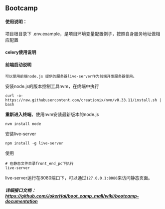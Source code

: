 ## Bootcamp

#### 使用说明：

​项目根目录下 .env.example，是项目环境变量配置例子，按照自身服务地址做相应配置

#### celery使用说明



#### 前端启动说明

    ​可以使用前端node.js 提供的服务器live-server作为前端开发服务器使用。

安装node.js的版本控制工具nvm，在终端中执行

```
curl -o- https://raw.githubusercontent.com/creationix/nvm/v0.33.11/install.sh | bash
```

**重新进入终端**，使用nvm安装最新版本的node.js

```linux
nvm install node
```

安装live-server

```
npm install -g live-server
```

使用

```
# 在静态文件目录front_end_pc下执行
live-server
```

live-server运行在8080端口下，可以通过`127.0.0.1:8080`来访问静态页面。



##### 详细接口文档：https://github.com/JokerHai/boot_camp_mall/wiki/bootcamp-documentation
